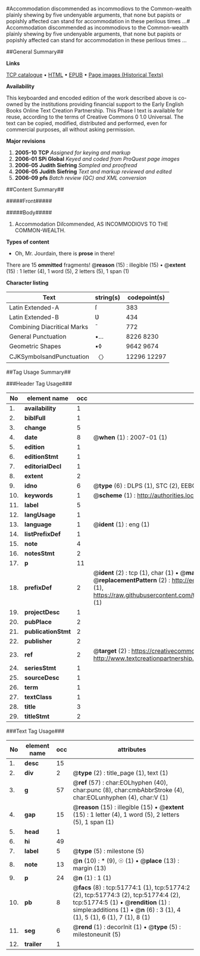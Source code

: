 #Accommodation discommended as incommodiovs to the Common-wealth plainly shewing by five undenyable arguments, that none but papists or popishly affected can stand for accommodation in these perilous times ...#
Accommodation discommended as incommodiovs to the Common-wealth plainly shewing by five undenyable arguments, that none but papists or popishly affected can stand for accommodation in these perilous times ...

##General Summary##

**Links**

[TCP catalogue](http://www.ota.ox.ac.uk/tcp/)  • 
[HTML](http://tei.it.ox.ac.uk/tcp/Texts-HTML/free/A24/A24223.html)  • 
[EPUB](http://tei.it.ox.ac.uk/tcp/Texts-EPUB/free/A24/A24223.epub) • 
[Page images (Historical Texts)](https://data.historicaltexts.jisc.ac.uk/view?pubId=eebo-11968580e&pageId=eebo-11968580e-51774-1)

**Availability**

This keyboarded and encoded edition of the
	       work described above is co-owned by the institutions
	       providing financial support to the Early English Books
	       Online Text Creation Partnership. This Phase I text is
	       available for reuse, according to the terms of Creative
	       Commons 0 1.0 Universal. The text can be copied,
	       modified, distributed and performed, even for
	       commercial purposes, all without asking permission.

**Major revisions**

1. __2005-10__ __TCP__ *Assigned for keying and markup*
1. __2006-01__ __SPi Global__ *Keyed and coded from ProQuest page images*
1. __2006-05__ __Judith Siefring__ *Sampled and proofread*
1. __2006-05__ __Judith Siefring__ *Text and markup reviewed and edited*
1. __2006-09__ __pfs__ *Batch review (QC) and XML conversion*

##Content Summary##

#####Front#####

#####Body#####

1. Accommodation Diſcommended, AS INCOMMODIOVS TO THE COMMON-WEALTH.

**Types of content**

  * Oh, Mr. Jourdain, there is **prose** in there!

There are 15 **ommitted** fragments! 
 @__reason__ (15) : illegible (15)  •  @__extent__ (15) : 1 letter (4), 1 word (5), 2 letters (5), 1 span (1)

**Character listing**


|Text|string(s)|codepoint(s)|
|---|---|---|
|Latin Extended-A|ſ|383|
|Latin Extended-B|Ʋ|434|
|Combining             Diacritical Marks|̄|772|
|General Punctuation|•…|8226 8230|
|Geometric Shapes|▪◊|9642 9674|
|CJKSymbolsandPunctuation|〈〉|12296 12297|

##Tag Usage Summary##

###Header Tag Usage###

|No|element name|occ|attributes|
|---|---|---|---|
|1.|__availability__|1||
|2.|__biblFull__|1||
|3.|__change__|5||
|4.|__date__|8| @__when__ (1) : 2007-01 (1)|
|5.|__edition__|1||
|6.|__editionStmt__|1||
|7.|__editorialDecl__|1||
|8.|__extent__|2||
|9.|__idno__|6| @__type__ (6) : DLPS (1), STC (2), EEBO-CITATION (1), OCLC (1), VID (1)|
|10.|__keywords__|1| @__scheme__ (1) : http://authorities.loc.gov/ (1)|
|11.|__label__|5||
|12.|__langUsage__|1||
|13.|__language__|1| @__ident__ (1) : eng (1)|
|14.|__listPrefixDef__|1||
|15.|__note__|4||
|16.|__notesStmt__|2||
|17.|__p__|11||
|18.|__prefixDef__|2| @__ident__ (2) : tcp (1), char (1)  •  @__matchPattern__ (2) : ([0-9\-]+):([0-9IVX]+) (1), (.+) (1)  •  @__replacementPattern__ (2) : http://eebo.chadwyck.com/downloadtiff?vid=$1&page=$2 (1), https://raw.githubusercontent.com/textcreationpartnership/Texts/master/tcpchars.xml#$1 (1)|
|19.|__projectDesc__|1||
|20.|__pubPlace__|2||
|21.|__publicationStmt__|2||
|22.|__publisher__|2||
|23.|__ref__|2| @__target__ (2) : https://creativecommons.org/publicdomain/zero/1.0/ (1), http://www.textcreationpartnership.org/docs/. (1)|
|24.|__seriesStmt__|1||
|25.|__sourceDesc__|1||
|26.|__term__|1||
|27.|__textClass__|1||
|28.|__title__|3||
|29.|__titleStmt__|2||


###Text Tag Usage###

|No|element name|occ|attributes|
|---|---|---|---|
|1.|__desc__|15||
|2.|__div__|2| @__type__ (2) : title_page (1), text (1)|
|3.|__g__|57| @__ref__ (57) : char:EOLhyphen (40), char:punc (8), char:cmbAbbrStroke (4), char:EOLunhyphen (4), char:V (1)|
|4.|__gap__|15| @__reason__ (15) : illegible (15)  •  @__extent__ (15) : 1 letter (4), 1 word (5), 2 letters (5), 1 span (1)|
|5.|__head__|1||
|6.|__hi__|49||
|7.|__label__|5| @__type__ (5) : milestone (5)|
|8.|__note__|13| @__n__ (10) : * (9), ☉ (1)  •  @__place__ (13) : margin (13)|
|9.|__p__|24| @__n__ (1) : 1 (1)|
|10.|__pb__|8| @__facs__ (8) : tcp:51774:1 (1), tcp:51774:2 (2), tcp:51774:3 (2), tcp:51774:4 (2), tcp:51774:5 (1)  •  @__rendition__ (1) : simple:additions (1)  •  @__n__ (6) : 3 (1), 4 (1), 5 (1), 6 (1), 7 (1), 8 (1)|
|11.|__seg__|6| @__rend__ (1) : decorInit (1)  •  @__type__ (5) : milestoneunit (5)|
|12.|__trailer__|1||
